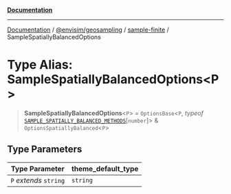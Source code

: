 [**Documentation**](../../../../README.md)

---

[Documentation](../../../../README.md) / [@envisim/geosampling](../../README.md) / [sample-finite](../README.md) / SampleSpatiallyBalancedOptions

# Type Alias: SampleSpatiallyBalancedOptions\<P\>

> **SampleSpatiallyBalancedOptions**\<`P`\> = `OptionsBase`\<`P`, _typeof_ [`SAMPLE_SPATIALLY_BALANCED_METHODS`](../variables/SAMPLE_SPATIALLY_BALANCED_METHODS.md)\[`number`\]\> & `OptionsSpatiallyBalanced`\<`P`\>

## Type Parameters

| Type Parameter         | theme_default_type |
| ---------------------- | ------------------ |
| `P` _extends_ `string` | `string`           |
